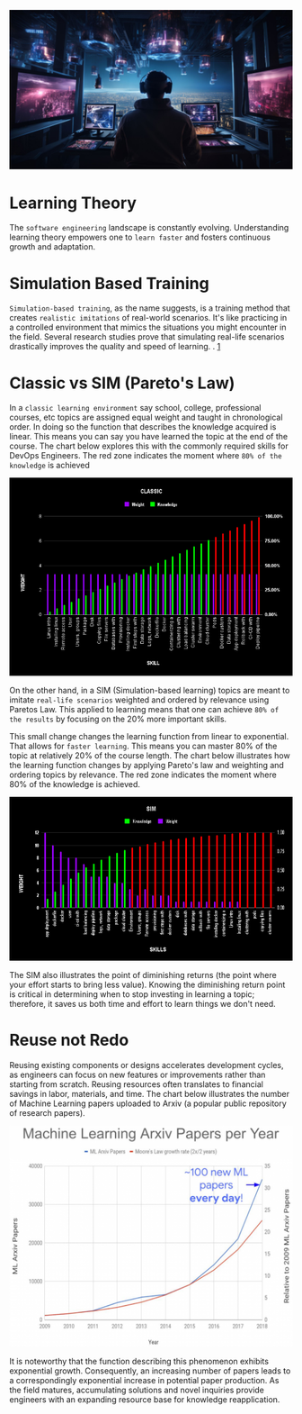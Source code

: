 ![banner](images/2.jpg)

# Learning Theory

The `software engineering` landscape is constantly evolving. Understanding learning theory empowers one to `learn faster` and fosters continuous growth and adaptation.

# Simulation Based Training

`Simulation-based training`, as the name suggests, is a training method that creates `realistic imitations` of real-world scenarios. It's like practicing in a controlled environment that mimics the situations you might encounter in the field. Several research studies prove that simulating real-life scenarios drastically improves the quality and speed of learning. . [1](https://journals.lww.com/ccmjournal/abstract/2006/01000/simulation_based_training_is_superior_to.21.aspx) 

# Classic vs SIM (Pareto's Law)

In a `classic learning environment` say school, college, professional courses, etc topics are assigned equal weight and taught in chronological order. In doing so the function that describes the knowledge acquired is linear. This means you can say you have learned the topic at the end of the course. The chart below explores this with the commonly required skills for DevOps Engineers. The red zone indicates the moment where `80% of the knowledge` is achieved

![classical learning](images/CLASSIC.png)


On the other hand, in a SIM (Simulation-based learning) topics are meant to imitate `real-life scenarios` weighted and ordered by relevance using Paretos Law. This applied to learning means that one can achieve `80% of the results` by focusing on the 20% more important skills. 

This small change changes the learning function from linear to exponential. That allows for `faster learning`. This means you can master 80% of the topic at relatively 20% of the course length. The chart below illustrates how the learning function changes by applying Pareto's law and weighting and ordering topics by relevance. The red zone indicates the moment where 80% of the knowledge is achieved.

![simulation based learning](images/SIM.png)

The SIM also illustrates the point of diminishing returns (the point where your effort starts to bring less value). Knowing the diminishing return point is critical in determining when to stop investing in learning a topic; therefore, it saves us both time and effort to learn things we don't need.   


# Reuse not Redo

Reusing existing components or designs accelerates development cycles, as engineers can focus on new features or improvements rather than starting from scratch. Reusing resources often translates to financial savings in labor, materials, and time. The chart below illustrates the number of Machine Learning papers uploaded to Arxiv (a popular public repository of research papers).

![machine learning papers](images/machine-learning-papers-overtime.png)

It is noteworthy that the function describing this phenomenon exhibits exponential growth. Consequently, an increasing number of papers leads to a correspondingly exponential increase in potential paper production. As the field matures, accumulating solutions and novel inquiries provide engineers with an expanding resource base for knowledge reapplication.




